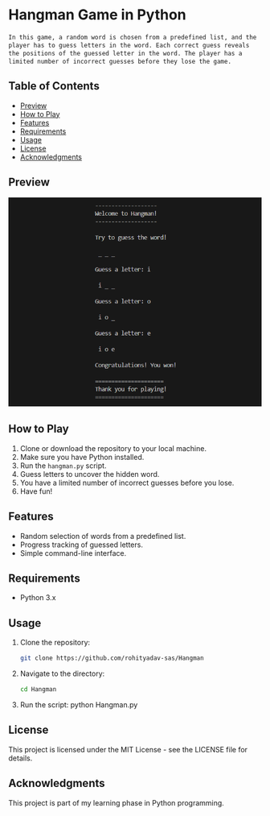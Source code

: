# Hangman Game in Python
    In this game, a random word is chosen from a predefined list, and the player has to guess letters in the word. Each correct guess reveals the positions of the guessed letter in the word. The player has a limited number of incorrect guesses before they lose the game.

## Table of Contents
- [Preview](#preview)
- [How to Play](#how-to-play)
- [Features](#features)
- [Requirements](#requirements)
- [Usage](#usage)
- [License](#license)
- [Acknowledgments](#acknowledgments)

## Preview

![preview.png](./assets/preview.png?raw=true)

## How to Play

1. Clone or download the repository to your local machine.
2. Make sure you have Python installed.
3. Run the `hangman.py` script.
4. Guess letters to uncover the hidden word.
5. You have a limited number of incorrect guesses before you lose.
6. Have fun!

## Features

- Random selection of words from a predefined list.
- Progress tracking of guessed letters.
- Simple command-line interface.

## Requirements

- Python 3.x

## Usage

1. Clone the repository:
    ```bash
    git clone https://github.com/rohityadav-sas/Hangman

2. Navigate to the directory:
    ```bash
    cd Hangman

3. Run the script:
    python Hangman.py

## License

This project is licensed under the MIT License - see the LICENSE file for details.

## Acknowledgments

This project is part of my learning phase in Python programming.